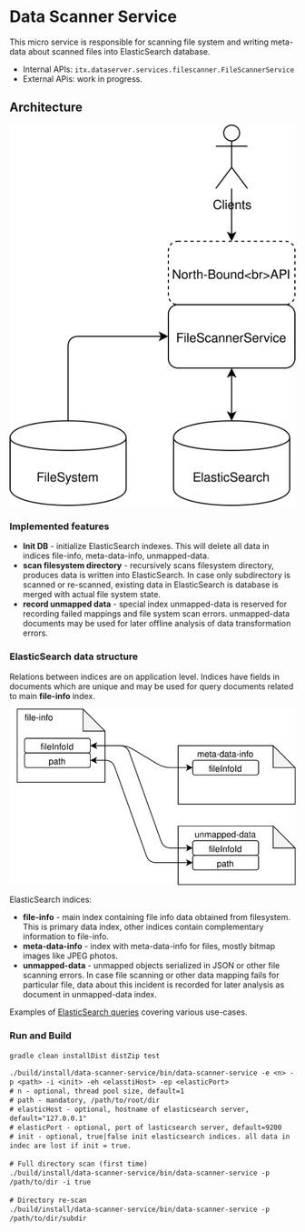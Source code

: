 # Data Scanner Service
This micro service is responsible for scanning file system and writing meta-data about scanned files into 
ElasticSearch database.
* Internal APIs: ``itx.dataserver.services.filescanner.FileScannerService``
* External APis: work in progress.

## Architecture
![architecture](docs/architecture.svg)

### Implemented features
* __Init DB__ - initialize ElasticSearch indexes. This will delete all data in indices file-info, meta-data-info, unmapped-data. 
* __scan filesystem directory__ - recursively scans filesystem directory, produces data is written into ElasticSearch. 
  In case only subdirectory is scanned or re-scanned, existing data in ElasticSearch is database is merged with actual file system state. 
* __record unmapped data__ - special index unmapped-data is reserved for recording failed mappings and file system scan errors. 
  unmapped-data documents may be used for later offline analysis of data transformation errors. 

### ElasticSearch data structure
Relations between indices are on application level. 
Indices have fields in documents which are unique and may be used for query documents related to main __file-info__ index. 

![indices-relations](docs/indices-relations.svg)

ElasticSearch indices:
* __file-info__ - main index containing file info data obtained from filesystem. 
  This is primary data index, other indices contain complementary information to file-info. 
* __meta-data-info__ - index with meta-data-info for files, mostly bitmap images like JPEG photos.
* __unmapped-data__ - unmapped objects serialized in JSON or other file scanning errors.
  In case file scanning or other data mapping fails for particular file, data about this 
  incident is recorded for later analysis as document in unmapped-data index.  

Examples of [ElasticSearch queries](docs/elasticsearch-queries.md) covering various use-cases.

### Run and Build
```
gradle clean installDist distZip test
```
```
./build/install/data-scanner-service/bin/data-scanner-service -e <n> -p <path> -i <init> -eh <elasstiHost> -ep <elasticPort>
# n - optional, thread pool size, default=1
# path - mandatory, /path/to/root/dir
# elasticHost - optional, hostname of elasticsearch server, default="127.0.0.1"
# elasticPort - optional, port of lasticsearch server, default=9200
# init - optional, true|false init elasticsearch indices. all data in indec are lost if init = true. 

# Full directory scan (first time)
./build/install/data-scanner-service/bin/data-scanner-service -p /path/to/dir -i true

# Directory re-scan 
./build/install/data-scanner-service/bin/data-scanner-service -p /path/to/dir/subdir 
```